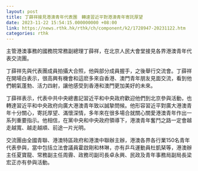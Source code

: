 ```yaml
---
layout: post
title: 丁薛祥接見港澳青年代表團　轉達習近平對港澳青年寄託厚望
date: 2023-11-22 15:54:15.000000000 +08:00
link: https://news.rthk.hk/rthk/ch/component/k2/1728947-20231122.htm
categories: rthk
---
```


主管港澳事務的國務院常務副總理丁薛祥，在北京人民大會堂接見各界港澳青年代表交流團。

丁薛祥先與代表團成員拍攝大合照，他與部分成員握手，之後舉行交流會。丁薛祥在開場白表示，很高興有機會和這麽多來自香港、澳門青年朋友見面交流，看到他們朝氣蓬勃、活力四射，讓他感受到香港和澳門更加美好的未來。

丁薛祥表示，代表中共中央總書記習近平和中央政府歡迎他們到北京參與活動，也轉達習近平和中央政府向廣大港澳青年致以誠摯問候。他形容習近平對廣大港澳青年十分關心，寄託厚望、滿懷深情，多年來在很多場合就關心關愛港澳青年作出一系列重要指示。他相信，在黨中央和中央政府領導下，港澳青年奮鬥之路一定會越走越寬、越走越順、前途一片光明。

交流團由全國青聯、港澳特區政府和港澳中聯辦主辦，港澳各界各行業150名青年代表參與，當中包括立法會議員霍啟剛和林琳，亦有乒乓運動員杜凱琹等，港澳辦主任夏寶龍、常務副主任周霽、政務司副司長卓永興、民政及青年事務局副局長梁宏正亦有參與活動。
